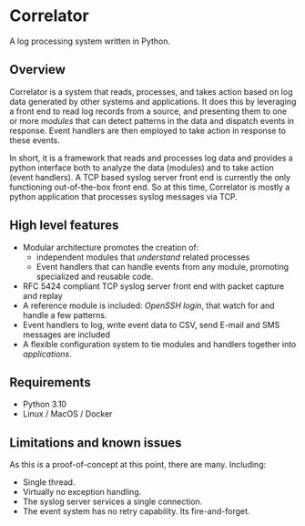# Correlator

A log processing system written in Python.

## Overview

Correlator is a system that reads, processes, and takes action based on log data generated by other systems and applications.
It does this by leveraging a front end to read log records from a source, and presenting them to one or more *modules*
that can detect patterns in the data and dispatch events in response. Event handlers are then employed to take action
in response to these events.

In short, it is a framework that reads and processes log data and provides a python interface both to analyze the data (modules) and to take action (event handlers).
A TCP based syslog server front end is currently the only functioning out-of-the-box front end. So at this time,
Correlator is mostly a python application that processes syslog messages via TCP.

## High level features

- Modular architecture promotes the creation of:
  - independent modules that *understand* related processes
  - Event handlers that can handle events from any module, promoting specialized and reusable code.
- RFC 5424 compliant TCP syslog server front end with packet capture and replay
- A reference module is included: *OpenSSH login*, that watch for and handle a few patterns.
- Event handlers to log, write event data to CSV, send E-mail and SMS messages are included
- A flexible configuration system to tie modules and handlers together into *applications*.

## Requirements

- Python 3.10
- Linux / MacOS / Docker

## Limitations and known issues

As this *is* a proof-of-concept at this point, there are many. Including:

- Single thread.
- Virtually no exception handling.
- The syslog server services a single connection.
- The event system has no retry capability. Its fire-and-forget.


